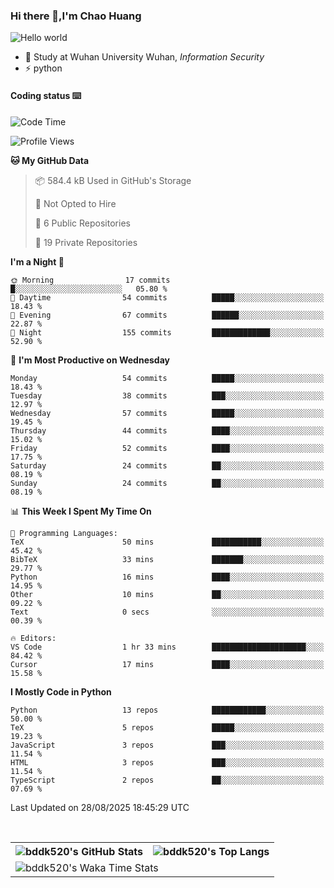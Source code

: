 ### Hi there 👋,I'm Chao Huang


<img src="https://raw.githubusercontent.com/sagar-viradiya/sagar-viradiya/master/resources/banner.png" alt="Hello world">


<br/>


- 🍻  Study at Wuhan University Wuhan, _Information Security_
- ⚡  python



#### Coding status  ⌨️

<!--START_SECTION:waka-->
![Code Time](http://img.shields.io/badge/Code%20Time-896%20hrs%2026%20mins-blue)

![Profile Views](http://img.shields.io/badge/Profile%20Views-0-blue)

**🐱 My GitHub Data** 

> 📦 584.4 kB Used in GitHub's Storage 
 > 
> 🚫 Not Opted to Hire
 > 
> 📜 6 Public Repositories 
 > 
> 🔑 19 Private Repositories 
 > 
**I'm a Night 🦉** 

```text
🌞 Morning                17 commits          █░░░░░░░░░░░░░░░░░░░░░░░░   05.80 % 
🌆 Daytime                54 commits          █████░░░░░░░░░░░░░░░░░░░░   18.43 % 
🌃 Evening                67 commits          ██████░░░░░░░░░░░░░░░░░░░   22.87 % 
🌙 Night                  155 commits         █████████████░░░░░░░░░░░░   52.90 % 
```
📅 **I'm Most Productive on Wednesday** 

```text
Monday                   54 commits          █████░░░░░░░░░░░░░░░░░░░░   18.43 % 
Tuesday                  38 commits          ███░░░░░░░░░░░░░░░░░░░░░░   12.97 % 
Wednesday                57 commits          █████░░░░░░░░░░░░░░░░░░░░   19.45 % 
Thursday                 44 commits          ████░░░░░░░░░░░░░░░░░░░░░   15.02 % 
Friday                   52 commits          ████░░░░░░░░░░░░░░░░░░░░░   17.75 % 
Saturday                 24 commits          ██░░░░░░░░░░░░░░░░░░░░░░░   08.19 % 
Sunday                   24 commits          ██░░░░░░░░░░░░░░░░░░░░░░░   08.19 % 
```


📊 **This Week I Spent My Time On** 

```text
💬 Programming Languages: 
TeX                      50 mins             ███████████░░░░░░░░░░░░░░   45.42 % 
BibTeX                   33 mins             ███████░░░░░░░░░░░░░░░░░░   29.77 % 
Python                   16 mins             ████░░░░░░░░░░░░░░░░░░░░░   14.95 % 
Other                    10 mins             ██░░░░░░░░░░░░░░░░░░░░░░░   09.22 % 
Text                     0 secs              ░░░░░░░░░░░░░░░░░░░░░░░░░   00.39 % 

🔥 Editors: 
VS Code                  1 hr 33 mins        █████████████████████░░░░   84.42 % 
Cursor                   17 mins             ████░░░░░░░░░░░░░░░░░░░░░   15.58 % 
```

**I Mostly Code in Python** 

```text
Python                   13 repos            ████████████░░░░░░░░░░░░░   50.00 % 
TeX                      5 repos             █████░░░░░░░░░░░░░░░░░░░░   19.23 % 
JavaScript               3 repos             ███░░░░░░░░░░░░░░░░░░░░░░   11.54 % 
HTML                     3 repos             ███░░░░░░░░░░░░░░░░░░░░░░   11.54 % 
TypeScript               2 repos             ██░░░░░░░░░░░░░░░░░░░░░░░   07.69 % 
```




 Last Updated on 28/08/2025 18:45:29 UTC
<!--END_SECTION:waka-->

<br/>

<table>
  <tr>
    <th>
      <img alt="bddk520's GitHub Stats" src="https://github-readme-stats-git-masterrstaa-rickstaa.vercel.app/api?username=bddk520&show_icons=true&theme=transparent&hide_border=true" align="center" />
    </th>
    <th>
      <img alt="bddk520's Top Langs" src="https://github-readme-stats-git-masterrstaa-rickstaa.vercel.app/api/top-langs/?username=bddk520&layout=compact&theme=transparent&hide_border=true&langs_count=10&hide=CMake" align="center" /> 
    </th>
  </tr>
  <tr>
    <td colspan=2>
      <img alt="bddk520's Waka Time Stats" src="https://github-readme-stats.vercel.app/api/wakatime?username=bddk&hide_border=true&layout=compact&theme=transparent&custom_title=WorkTimeThisWeek&range=last_7_days" align="center"/>
    </td>
  </tr>
</table>
